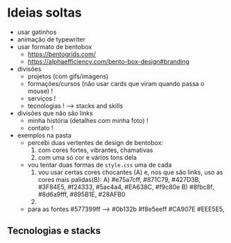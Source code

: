 # Ideias soltas

- usar gatinhos
- animação de typewriter
- usar formato de bentobox
  - https://bentogrids.com/
  - https://alphaefficiency.com/bento-box-design#branding
- divisões
  - projetos (com gifs/imagens)
  - formações/cursos (não usar cards que viram quando passa o mouse) !
  - serviços !
  - tecnologias ! --> stacks and skills
- divisões que não são links
  - minha história (detalhes com minha foto) !
  - contato !
- exemplos na pasta
  - percebi duas vertentes de design de bentobox:
    1) com cores fortes, vibrantes, chamativas
    2) com uma só cor e vários tons dela
  - vou tentar duas formas de `style.css` uma de cada
    1) vou usar certas cores chocantes (A) e, nos que são links, uso as cores mais palidas(B):
      A) #e75a7cff, #871C79, #427D3B, #3F84E5, #f24333, #5ac4a4, #EA638C, #f9c80e
      B) #8fbc8f, #8d6a9fff, #895B1E, #28AFB0
    2) 
  - para as fontes
     #577399ff --> #0b132b
     #f8e5eeff
      #CA907E
       #EEE5E5, 

## Tecnologias e stacks

